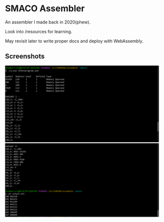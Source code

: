 # SMACO Assembler

An assembler I made back in 2020(phew).

Look into /resources for learning.

May revisit later to write proper docs and deploy with WebAssembly.

## Screenshots

![Screenshot 1](./screenshots/s1.png)
![Screenshot 2](./screenshots/s2.png)
